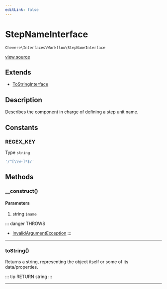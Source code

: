 ```yaml
---
editLink: false
---
```


# StepNameInterface

`Chevere\Interfaces\Workflow\StepNameInterface`

[view source](https://github.com/chevere/chevere/blob/master/src/Chevere/Interfaces/Workflow/StepNameInterface.php)

## Extends

- [ToStringInterface](../To/ToStringInterface.md)

## Description

Describes the component in charge of defining a step unit name.

## Constants

### REGEX_KEY

Type `string`

```php
'/^[\\w-]*$/'
```

## Methods

### __construct()

#### Parameters

1. string `$name`

::: danger THROWS
- [InvalidArgumentException](../../Exceptions/Core/InvalidArgumentException.md) 
:::

---

### toString()

Returns a string, representing the object itself or some of its data/properties.

::: tip RETURN
string
:::

---
